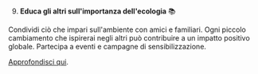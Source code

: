 9. **Educa gli altri sull'importanza dell'ecologia** 📚

Condividi ciò che impari sull'ambiente con amici e familiari. Ogni piccolo cambiamento che ispirerai negli altri può contribuire a un impatto positivo globale. Partecipa a eventi e campagne di sensibilizzazione.

[Approfondisci qui](https://www.earthday.org/).
